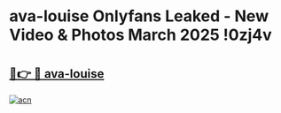 # ava-louise Onlyfans Leaked - New Video & Photos March 2025 !0zj4v

# <h2><a href="https://d8imns.iuczelnia.edu.pl?title=ava-louise&ref=0zj4v">🔗👉 🔴 ava-louise</a></h2>

[![acn](https://github.com/user-attachments/assets/0f9c940e-d8b0-45ae-aac7-cd30a18b3e1c)](https://d8imns.iuczelnia.edu.pl?title=ava-louise&ref=0zj4v)

